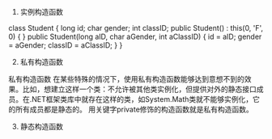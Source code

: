 ﻿ 1. 实例构造函数
 
 class Student
{
    long id;
    char gender;
    int classID;
    public Student() : this(0, 'F', 0)
    { }
    public Student(long aID, char aGender, int aClassID)
    {
        id = aID;
        gender = aGender;
        classID = aClassID;
    }
}
 
 2. 私有构造函数

私有构造函数
       在某些特殊的情况下，使用私有构造函数能够达到意想不到的效果。比如，想建立这样一个类：不允许被其他类实例化，但提供对外的静态接口成员。在.NET框架类库中就存在这样的类，如System.Math类就不能够实例化，它的所有成员都是静态的。
       用关键字private修饰的构造函数就是私有构造函数。

 3. 静态构造函数
 
